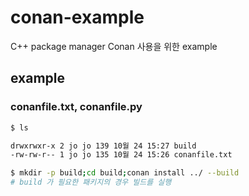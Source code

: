 # conan-example
C++ package manager Conan 사용을 위한 example

## example

### conanfile.txt, conanfile.py

```bash
$ ls

drwxrwxr-x 2 jo jo 139 10월 24 15:27 build
-rw-rw-r-- 1 jo jo 135 10월 24 15:26 conanfile.txt

$ mkdir -p build;cd build;conan install ../ --build
# build 가 필요한 패키지의 경우 빌드를 실행
```
